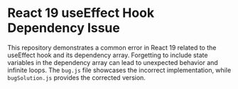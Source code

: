 # React 19 useEffect Hook Dependency Issue

This repository demonstrates a common error in React 19 related to the useEffect hook and its dependency array. Forgetting to include state variables in the dependency array can lead to unexpected behavior and infinite loops.  The `bug.js` file showcases the incorrect implementation, while `bugSolution.js` provides the corrected version.